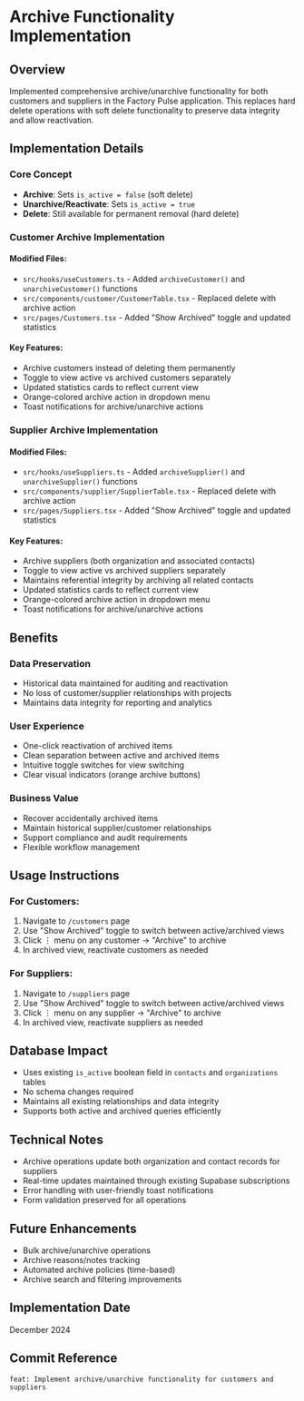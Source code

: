 # Archive Functionality Implementation

## Overview
Implemented comprehensive archive/unarchive functionality for both customers and suppliers in the Factory Pulse application. This replaces hard delete operations with soft delete functionality to preserve data integrity and allow reactivation.

## Implementation Details

### Core Concept
- **Archive**: Sets `is_active = false` (soft delete)
- **Unarchive/Reactivate**: Sets `is_active = true`
- **Delete**: Still available for permanent removal (hard delete)

### Customer Archive Implementation

#### Modified Files:
- `src/hooks/useCustomers.ts` - Added `archiveCustomer()` and `unarchiveCustomer()` functions
- `src/components/customer/CustomerTable.tsx` - Replaced delete with archive action
- `src/pages/Customers.tsx` - Added "Show Archived" toggle and updated statistics

#### Key Features:
- Archive customers instead of deleting them permanently
- Toggle to view active vs archived customers separately
- Updated statistics cards to reflect current view
- Orange-colored archive action in dropdown menu
- Toast notifications for archive/unarchive actions

### Supplier Archive Implementation

#### Modified Files:
- `src/hooks/useSuppliers.ts` - Added `archiveSupplier()` and `unarchiveSupplier()` functions
- `src/components/supplier/SupplierTable.tsx` - Replaced delete with archive action
- `src/pages/Suppliers.tsx` - Added "Show Archived" toggle and updated statistics

#### Key Features:
- Archive suppliers (both organization and associated contacts)
- Toggle to view active vs archived suppliers separately
- Maintains referential integrity by archiving all related contacts
- Updated statistics cards to reflect current view
- Orange-colored archive action in dropdown menu
- Toast notifications for archive/unarchive actions

## Benefits

### Data Preservation
- Historical data maintained for auditing and reactivation
- No loss of customer/supplier relationships with projects
- Maintains data integrity for reporting and analytics

### User Experience
- One-click reactivation of archived items
- Clean separation between active and archived items
- Intuitive toggle switches for view switching
- Clear visual indicators (orange archive buttons)

### Business Value
- Recover accidentally archived items
- Maintain historical supplier/customer relationships
- Support compliance and audit requirements
- Flexible workflow management

## Usage Instructions

### For Customers:
1. Navigate to `/customers` page
2. Use "Show Archived" toggle to switch between active/archived views
3. Click ⋮ menu on any customer → "Archive" to archive
4. In archived view, reactivate customers as needed

### For Suppliers:
1. Navigate to `/suppliers` page
2. Use "Show Archived" toggle to switch between active/archived views
3. Click ⋮ menu on any supplier → "Archive" to archive
4. In archived view, reactivate suppliers as needed

## Database Impact
- Uses existing `is_active` boolean field in `contacts` and `organizations` tables
- No schema changes required
- Maintains all existing relationships and data integrity
- Supports both active and archived queries efficiently

## Technical Notes
- Archive operations update both organization and contact records for suppliers
- Real-time updates maintained through existing Supabase subscriptions
- Error handling with user-friendly toast notifications
- Form validation preserved for all operations

## Future Enhancements
- Bulk archive/unarchive operations
- Archive reasons/notes tracking
- Automated archive policies (time-based)
- Archive search and filtering improvements

## Implementation Date
December 2024

## Commit Reference
`feat: Implement archive/unarchive functionality for customers and suppliers`
